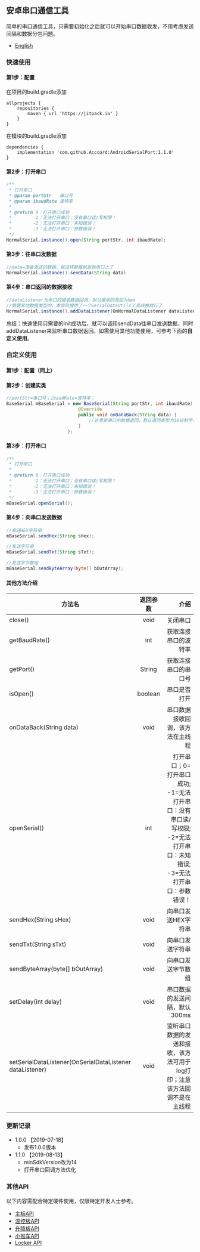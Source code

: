 ## 安卓串口通信工具
简单的串口通信工具，只需要初始化之后就可以开始串口数据收发，不用考虑发送间隔和数据分包问题。
- [English](https://github.com/Acccord/AndroidSerialPort/blob/master/README-en.md)

### 快速使用
#### 第1步：配置
在项目的build.gradle添加
```
allprojects {
    repositories {
        maven { url 'https://jitpack.io' }
    }
}
```
在模块的build.gradle添加
```
dependencies {
    implementation 'com.github.Acccord:AndroidSerialPort:1.1.0'
}
```

#### 第2步：打开串口
``` java
/**
 * 打开串口
 * @param portStr   串口号
 * @param ibaudRate 波特率
 *
 * @return 0：打开串口成功
 *        -1：无法打开串口：没有串口读/写权限！
 *        -2：无法打开串口：未知错误！
 *        -3：无法打开串口：参数错误！
 */
NormalSerial.instance().open(String portStr, int ibaudRate);
```

#### 第3步：往串口发数据
``` java
//data=准备发送的数据，就这样数据就发到串口上了
NormalSerial.instance().sendData(String data)

```

#### 第4步：串口返回的数据接收
``` java
//dataListener为串口的接收数据回调，默认接收的类型为hex
//需要其他数据类型的，本项目提供了一个SerialDataUtils工具转换就行了
NormalSerial.instance().addDataListener(OnNormalDataListener dataListener)
```
总结：快速使用只需要的init成功后，就可以调用sendData往串口发送数据，同时addDataListener来监听串口数据返回。如需使用其他功能使用，可参考下面的**自定义使用**。

### 自定义使用
#### 第1步：配置（同上）

#### 第2步：创建实类
``` java
//portStr=串口号；ibaudRate=波特率；
BaseSerial mBaseSerial = new BaseSerial(String portStr, int ibaudRate) {
                           @Override
                           public void onDataBack(String data) {
                               //这里是串口的数据返回，默认返回类型为16进制字符串
                           }
                       };
```

#### 第3步：打开串口
``` java
/**
 * 打开串口
 *
 * @return 0：打开串口成功
 *        -1：无法打开串口：没有串口读/写权限！
 *        -2：无法打开串口：未知错误！
 *        -3：无法打开串口：参数错误！
 */
mBaseSerial.openSerial();
```

#### 第4步：向串口发送数据
``` java
//发送HEX字符串
mBaseSerial.sendHex(String sHex);

//发送字符串
mBaseSerial.sendTxt(String sTxt);

//发送字节数组
mBaseSerial.sendByteArray(byte[] bOutArray);
```

#### 其他方法介绍
方法名|返回参数|介绍
--|:--:|--:
close()|void|关闭串口
getBaudRate()|int|获取连接串口的波特率
getPort()|String|获取连接串口的串口号
isOpen()|boolean|串口是否打开
onDataBack(String data)|void|串口数据接收回调，该方法在主线程
openSerial()|int|打开串口；0=打开串口成功; -1=无法打开串口：没有串口读/写权限; -2=无法打开串口：未知错误; -3=无法打开串口：参数错误！
sendHex(String sHex)|void|向串口发送HEX字符串
sendTxt(String sTxt)|void|向串口发送字符串
sendByteArray(byte[] bOutArray)|void|向串口发送字节数组
setDelay(int delay)|void|串口数据的发送间隔，默认300ms
setSerialDataListener(OnSerialDataListener dataListener)|void|监听串口数据的发送和接收，该方法可用于log打印；注意该方法回调不是在主线程

### 更新记录
- 1.0.0 【2019-07-18】
    - 发布1.0.0版本
- 1.1.0 【2019-08-13】
    - minSdkVersion改为14
    - 打开串口回调方法优化

### 其他API
以下内容需配合特定硬件使用，仅限特定开发人士参考。
- [主板API](https://github.com/Acccord/AndroidSerialPort/blob/master/doc/Channel.md)
- [温控板API](https://github.com/Acccord/AndroidSerialPort/blob/master/doc/TempApi.md)
- [升降板API](https://github.com/Acccord/AndroidSerialPort/blob/master/doc/LiftApi.md)
- [小推车API](https://github.com/Acccord/AndroidSerialPort/blob/master/doc/CarApi.md)
- [Locker API](https://github.com/Acccord/AndroidSerialPort/blob/master/doc/LockerApi.md)
